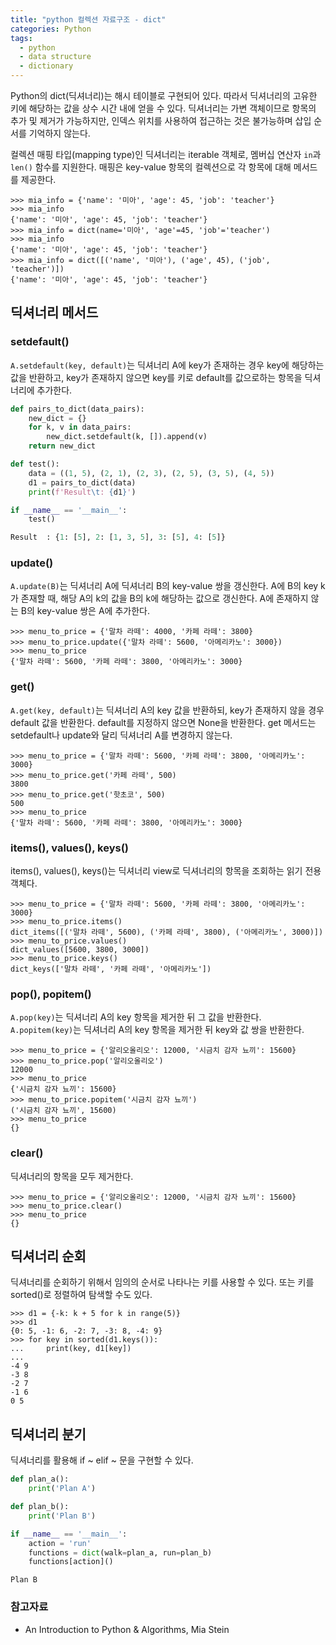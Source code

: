 ```yaml
---
title: "python 컬렉션 자료구조 - dict"
categories: Python
tags:
  - python
  - data structure
  - dictionary
---
```


Python의 dict(딕셔너리)는 해시 테이블로 구현되어 있다. 따라서 딕셔너리의 고유한 키에 해당하는 값을 상수 시간 내에 얻을 수 
있다. 딕셔너리는 가변 객체이므로 항목의 추가 및 제거가 가능하지만, 인덱스 위치를 사용하여 접근하는 것은 불가능하며
삽입 순서를 기억하지 않는다.

컬렉션 매핑 타입(mapping type)인 딕셔너리는 iterable 객체로, 멤버십 연산자 `in`과 `len()` 함수를 지원한다. 
매핑은 key-value 항목의 컬렉션으로 각 항목에 대해 메서드를 제공한다. 

```
>>> mia_info = {'name': '미아', 'age': 45, 'job': 'teacher'}
>>> mia_info
{'name': '미아', 'age': 45, 'job': 'teacher'}
>>> mia_info = dict(name='미아', 'age'=45, 'job'='teacher')
>>> mia_info
{'name': '미아', 'age': 45, 'job': 'teacher'}
>>> mia_info = dict([('name', '미아'), ('age', 45), ('job', 'teacher')])
{'name': '미아', 'age': 45, 'job': 'teacher'}
```


## 딕셔너리 메서드

### setdefault()
`A.setdefault(key, default)`는 딕셔너리 A에 key가 존재하는 경우 key에 해당하는 값을 반환하고, 
key가 존재하지 않으면 key를 키로 default를 값으로하는 항목을 딕셔너리에 추가한다.

```python
def pairs_to_dict(data_pairs):
    new_dict = {}
    for k, v in data_pairs:
        new_dict.setdefault(k, []).append(v)
    return new_dict

def test():
    data = ((1, 5), (2, 1), (2, 3), (2, 5), (3, 5), (4, 5))
    d1 = pairs_to_dict(data)
    print(f'Result\t: {d1}')

if __name__ == '__main__':
    test()
```

```python
Result	: {1: [5], 2: [1, 3, 5], 3: [5], 4: [5]}
```

### update()
`A.update(B)`는 딕셔너리 A에 딕셔너리 B의 key-value 쌍을 갱신한다.
A에 B의 key k가 존재할 때, 해당 A의 k의 값을 B의 k에 해당하는 값으로 갱신한다. 
A에 존재하지 않는 B의 key-value 쌍은 A에 추가한다. 

```
>>> menu_to_price = {'말차 라떼': 4000, '카페 라떼': 3800}
>>> menu_to_price.update({'말차 라떼': 5600, '아메리카노': 3000})
>>> menu_to_price
{'말차 라떼': 5600, '카페 라떼': 3800, '아메리카노': 3000}
```

### get()
`A.get(key, default)`는 딕셔너리 A의 key 값을 반환하되, key가 존재하지 않을 경우 default 값을 반환한다. 
default를 지정하지 않으면 None을 반환한다. get 메서드는 setdefault나 update와 달리 딕셔너리 A를 변경하지 않는다.

```
>>> menu_to_price = {'말차 라떼': 5600, '카페 라떼': 3800, '아메리카노': 3000}
>>> menu_to_price.get('카페 라떼', 500)
3800
>>> menu_to_price.get('핫초코', 500)
500
>>> menu_to_price
{'말차 라떼': 5600, '카페 라떼': 3800, '아메리카노': 3000}
```

### items(), values(), keys()

items(), values(), keys()는 딕셔너리 view로 딕셔너리의 항목을 조회하는 읽기 전용 객체다.

```
>>> menu_to_price = {'말차 라떼': 5600, '카페 라떼': 3800, '아메리카노': 3000}
>>> menu_to_price.items()
dict_items([('말차 라떼', 5600), ('카페 라떼', 3800), ('아메리카노', 3000)])
>>> menu_to_price.values()
dict_values([5600, 3800, 3000])
>>> menu_to_price.keys()
dict_keys(['말차 라떼', '카페 라떼', '아메리카노'])
```

### pop(), popitem()
`A.pop(key)`는 딕셔너리 A의 key 항목을 제거한 뒤 그 값을 반환한다. 
`A.popitem(key)`는 딕셔너리 A의 key 항목을 제거한 뒤 key와 값 쌍을 반환한다.

```
>>> menu_to_price = {'알리오올리오': 12000, '시금치 감자 뇨끼': 15600}
>>> menu_to_price.pop('알리오올리오')
12000
>>> menu_to_price
{'시금치 감자 뇨끼': 15600}
>>> menu_to_price.popitem('시금치 감자 뇨끼')
('시금치 감자 뇨끼', 15600)
>>> menu_to_price
{}
```

### clear()
딕셔너리의 항목을 모두 제거한다.

```
>>> menu_to_price = {'알리오올리오': 12000, '시금치 감자 뇨끼': 15600}
>>> menu_to_price.clear()
>>> menu_to_price
{}
```


## 딕셔너리 순회
딕셔너리를 순회하기 위해서 임의의 순서로 나타나는 키를 사용할 수 있다. 또는 키를 sorted()로 정렬하여 탐색할 수도 있다.

```
>>> d1 = {-k: k + 5 for k in range(5)}
>>> d1
{0: 5, -1: 6, -2: 7, -3: 8, -4: 9}
>>> for key in sorted(d1.keys()):
...     print(key, d1[key])
...
-4 9
-3 8
-2 7
-1 6
0 5
```

## 딕셔너리 분기
딕셔너리를 활용해 if ~ elif ~ 문을 구현할 수 있다.

```python
def plan_a():
    print('Plan A')

def plan_b():
    print('Plan B')

if __name__ == '__main__':
    action = 'run'
    functions = dict(walk=plan_a, run=plan_b)
    functions[action]()
```

```
Plan B
```

### 참고자료
- An Introduction to Python & Algorithms, Mia Stein